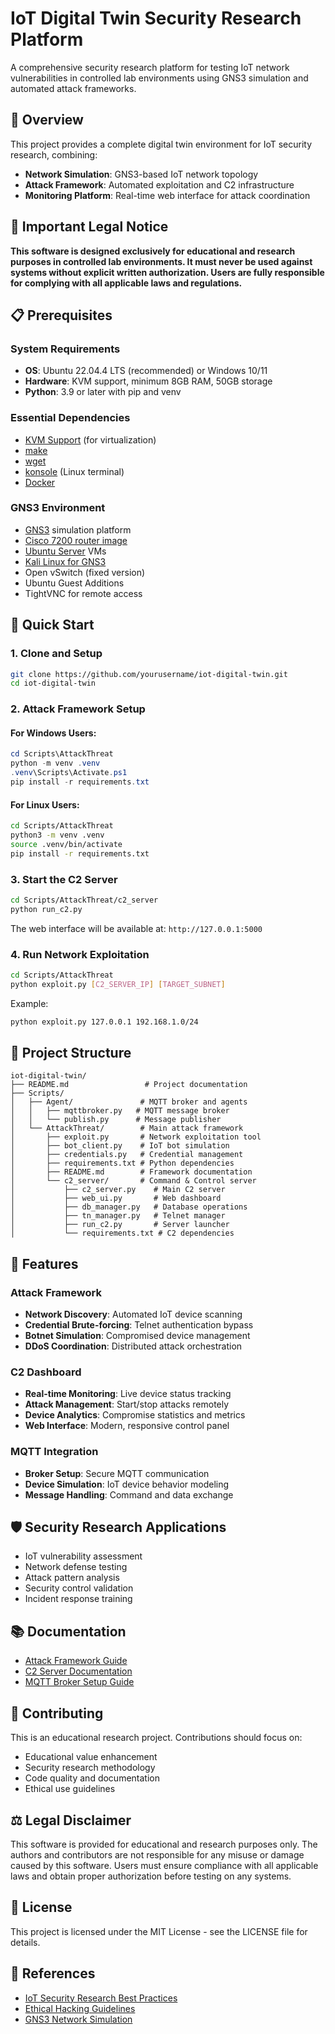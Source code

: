 # IoT Digital Twin Security Research Platform

A comprehensive security research platform for testing IoT network vulnerabilities in controlled lab environments using GNS3 simulation and automated attack frameworks.

## 🎯 Overview

This project provides a complete digital twin environment for IoT security research, combining:
- **Network Simulation**: GNS3-based IoT network topology
- **Attack Framework**: Automated exploitation and C2 infrastructure
- **Monitoring Platform**: Real-time web interface for attack coordination

## 🚨 Important Legal Notice

**This software is designed exclusively for educational and research purposes in controlled lab environments. It must never be used against systems without explicit written authorization. Users are fully responsible for complying with all applicable laws and regulations.**

## 📋 Prerequisites

### System Requirements
- **OS**: Ubuntu 22.04.4 LTS (recommended) or Windows 10/11
- **Hardware**: KVM support, minimum 8GB RAM, 50GB storage
- **Python**: 3.9 or later with pip and venv

### Essential Dependencies
- [KVM Support](https://www.cyberciti.biz/faq/linux-xen-vmware-kvm-intel-vt-amd-v-support/) (for virtualization)
- [make](https://www.geeksforgeeks.org/how-to-install-make-on-ubuntu/)
- [wget](https://www.cyberciti.biz/faq/how-to-install-wget-togetrid-of-error-bash-wget-command-not-found/)
- [konsole](https://www.ubuntumint.com/konsole-terminal-emulator/) (Linux terminal)
- [Docker](https://docs.docker.com/engine/install/)

### GNS3 Environment
- [GNS3](https://www.gns3.com/) simulation platform
- [Cisco 7200 router image](https://www.gns3.com/marketplace/appliances/cisco-7200)
- [Ubuntu Server](https://releases.ubuntu.com/22.04/) VMs
- [Kali Linux for GNS3](https://gns3.com/marketplace/appliances/kali-linux-2)
- Open vSwitch (fixed version)
- Ubuntu Guest Additions
- TightVNC for remote access

## 🚀 Quick Start

### 1. Clone and Setup
```bash
git clone https://github.com/yourusername/iot-digital-twin.git
cd iot-digital-twin
```

### 2. Attack Framework Setup

#### For Windows Users:
```powershell
cd Scripts\AttackThreat
python -m venv .venv
.venv\Scripts\Activate.ps1
pip install -r requirements.txt
```

#### For Linux Users:
```bash
cd Scripts/AttackThreat
python3 -m venv .venv
source .venv/bin/activate
pip install -r requirements.txt
```

### 3. Start the C2 Server
```bash
cd Scripts/AttackThreat/c2_server
python run_c2.py
```

The web interface will be available at: `http://127.0.0.1:5000`

### 4. Run Network Exploitation
```bash
cd Scripts/AttackThreat
python exploit.py [C2_SERVER_IP] [TARGET_SUBNET]
```

Example:
```bash
python exploit.py 127.0.0.1 192.168.1.0/24
```

## 📁 Project Structure

```
iot-digital-twin/
├── README.md                 # Project documentation
├── Scripts/
│   ├── Agent/               # MQTT broker and agents
│   │   ├── mqttbroker.py   # MQTT message broker
│   │   └── publish.py      # Message publisher
│   └── AttackThreat/        # Main attack framework
│       ├── exploit.py       # Network exploitation tool
│       ├── bot_client.py    # IoT bot simulation
│       ├── credentials.py   # Credential management
│       ├── requirements.txt # Python dependencies
│       ├── README.md        # Framework documentation
│       └── c2_server/       # Command & Control server
│           ├── c2_server.py    # Main C2 server
│           ├── web_ui.py       # Web dashboard
│           ├── db_manager.py   # Database operations
│           ├── tn_manager.py   # Telnet manager
│           ├── run_c2.py       # Server launcher
│           └── requirements.txt # C2 dependencies
```

## 🔧 Features

### Attack Framework
- **Network Discovery**: Automated IoT device scanning
- **Credential Brute-forcing**: Telnet authentication bypass
- **Botnet Simulation**: Compromised device management
- **DDoS Coordination**: Distributed attack orchestration

### C2 Dashboard
- **Real-time Monitoring**: Live device status tracking
- **Attack Management**: Start/stop attacks remotely
- **Device Analytics**: Compromise statistics and metrics
- **Web Interface**: Modern, responsive control panel

### MQTT Integration
- **Broker Setup**: Secure MQTT communication
- **Device Simulation**: IoT device behavior modeling
- **Message Handling**: Command and data exchange

## 🛡️ Security Research Applications

- IoT vulnerability assessment
- Network defense testing
- Attack pattern analysis
- Security control validation
- Incident response training

## 📚 Documentation

- [Attack Framework Guide](Scripts/AttackThreat/README.md)
- [C2 Server Documentation](Scripts/AttackThreat/c2_server/README.md)
- [MQTT Broker Setup Guide](https://medium.com/gravio-edge-iot-platform/how-to-set-up-a-mosquitto-mqtt-broker-securely-using-client-certificates-82b2aaaef9c8)

## 🤝 Contributing

This is an educational research project. Contributions should focus on:
- Educational value enhancement
- Security research methodology
- Code quality and documentation
- Ethical use guidelines

## ⚖️ Legal Disclaimer

This software is provided for educational and research purposes only. The authors and contributors are not responsible for any misuse or damage caused by this software. Users must ensure compliance with all applicable laws and obtain proper authorization before testing on any systems.

## 📄 License

This project is licensed under the MIT License - see the LICENSE file for details.

## 🔗 References

- [IoT Security Research Best Practices](https://www.nist.gov/cybersecurity)
- [Ethical Hacking Guidelines](https://www.ec-council.org/ethical-hacking/)
- [GNS3 Network Simulation](https://www.gns3.com/)
